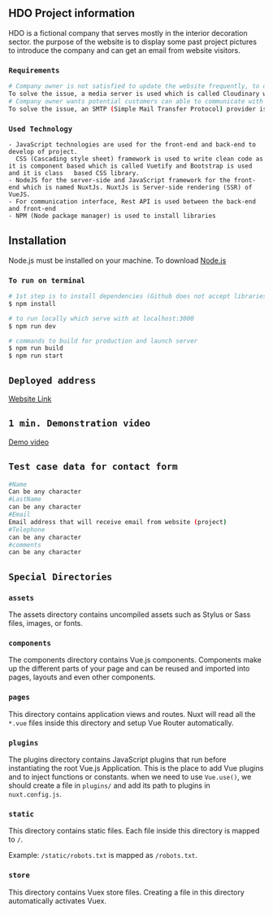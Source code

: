 ## HDO Project information 
HDO is a fictional company that serves mostly in the interior decoration sector. the purpose of the website is to display some past project pictures to introduce the company and can get an email from website visitors.

### `Requirements`
```bash
# Company owner is not satisfied to update the website frequently, to develop a more effective application, it must fetch past project pictures dynamically.
To solve the issue, a media server is used which is called Cloudinary which makes it easy to upload pictures like social media (Instagram), and the web application will fetch uploaded pictures to display, so the web application does not need to be updated frequently.
# Company owner wants potential customers can able to communicate with company e-mail on application.
To solve the issue, an SMTP (Simple Mail Transfer Protocol) provider is used which is called Sendgrid which is sending email by using a verified mail address, in this project a Gmail-free account is used as the verified sender.
```

### `Used Technology`
```
- JavaScript technologies are used for the front-end and back-end to develop of project.
  CSS (Cascading style sheet) framework is used to write clean code as it is component based which is called Vuetify and Bootstrap is used and it is class   based CSS library. 
- NodeJS for the server-side and JavaScript framework for the front-end which is named NuxtJs. NuxtJs is Server-side rendering (SSR) of VueJS.
- For communication interface, Rest API is used between the back-end and front-end
- NPM (Node package manager) is used to install libraries
```

## Installation
Node.js must be installed on your machine. To download [Node.js](https://nodejs.org/en/)

### `To run on terminal`
```bash
# 1st step is to install dependencies (Github does not accept libraries because of sizes therefore this step is essential to run)
$ npm install

# to run locally which serve with at localhost:3000
$ npm run dev

# commands to build for production and launch server
$ npm run build
$ npm run start
```
## `Deployed address`
   [Website Link](https://pjwd01.herokuapp.com/)
## `1 min. Demonstration video`
  [Demo video](https://youtu.be/aQL8B4fWVug)
## `Test case data for contact form`
```bash
#Name
Can be any character
#LastName
can be any character
#Email
Email address that will receive email from website (project)
#Telephone
can be any character
#comments
can be any character
```

## `Special Directories`

### `assets`

The assets directory contains uncompiled assets such as Stylus or Sass files, images, or fonts.

### `components`

The components directory contains Vue.js components. Components make up the different parts of your page and can be reused and imported into pages, layouts and even other components.

### `pages`

This directory contains application views and routes. Nuxt will read all the `*.vue` files inside this directory and setup Vue Router automatically.

### `plugins`

The plugins directory contains JavaScript plugins that run before instantiating the root Vue.js Application. This is the place to add Vue plugins and to inject functions or constants. when we need to use `Vue.use()`, we should create a file in `plugins/` and add its path to plugins in `nuxt.config.js`.

### `static`

This directory contains static files. Each file inside this directory is mapped to `/`.

Example: `/static/robots.txt` is mapped as `/robots.txt`.

### `store`

This directory contains Vuex store files. Creating a file in this directory automatically activates Vuex.
